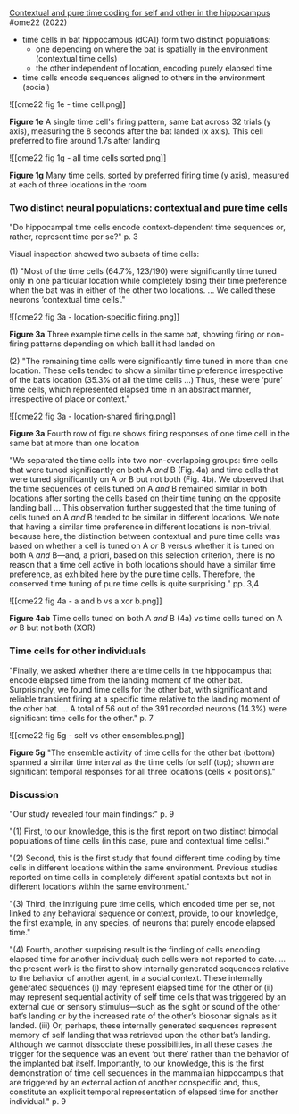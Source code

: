 [Contextual and pure time coding for self and other in the hippocampus](https://doi.org/10.1038/s41593-022-01226-y) #ome22 (2022)

- time cells in bat hippocampus (dCA1) form two distinct populations:
    - one depending on where the bat is spatially in the environment (contextual time cells)
    - the other independent of location, encoding purely elapsed time
- time cells encode sequences aligned to others in the environment (social)

![[ome22 fig 1e - time cell.png]]

**Figure 1e** A single time cell's firing pattern, same bat across 32 trials (y axis), measuring the 8 seconds after the bat landed (x axis). This cell preferred to fire around 1.7s after landing

![[ome22 fig 1g - all time cells sorted.png]]

**Figure 1g** Many time cells, sorted by preferred firing time (y axis), measured at each of three locations in the room

### Two distinct neural populations: contextual and pure time cells

"Do hippocampal time cells encode context-dependent time sequences or, rather, represent time per se?" p. 3

Visual inspection showed two subsets of time cells:

(1) "Most of the time cells (64.7%, 123/190) were significantly time tuned only in one particular location while completely losing their time preference when the bat was in either of the other two locations. ... We called these neurons ‘contextual time cells’."

![[ome22 fig 3a - location-specific firing.png]]

**Figure 3a** Three example time cells in the same bat, showing firing or non-firing patterns depending on which ball it had landed on

(2) "The remaining time cells were significantly time tuned in more than one location. These cells tended to show a similar time preference irrespective of the bat’s location (35.3% of all the time cells ...) Thus, these were ‘pure’ time cells, which represented elapsed time in an abstract manner, irrespective of place or context."

![[ome22 fig 3a - location-shared firing.png]]

**Figure 3a** Fourth row of figure shows firing responses of one time cell in the same bat at more than one location

"We separated the time cells into two non-overlapping groups: time cells that were tuned significantly on both A *and* B (Fig. 4a) and time cells that were tuned significantly on A *or* B but not both (Fig. 4b). We observed that the time sequences of cells tuned on A *and* B remained similar in both locations after sorting the cells based on their time tuning on the opposite landing ball ... This observation further suggested that the time tuning of cells tuned on A *and* B tended to be similar in different locations. We note that having a similar time preference in different locations is non-trivial, because here, the distinction between contextual and pure time cells was based on whether a cell is tuned on A *or* B versus whether it is tuned on both A *and* B—and, a priori, based on this selection criterion, there is no reason that a time cell active in both locations should have a similar time preference, as exhibited here by the pure time cells. Therefore, the conserved time tuning of pure time cells is quite surprising." pp. 3,4

![[ome22 fig 4a - a and b vs a xor b.png]]

**Figure 4ab** Time cells tuned on both A *and* B (4a) vs time cells tuned on A *or* B but not both (XOR)

### Time cells for other individuals

"Finally, we asked whether there are time cells in the hippocampus that encode elapsed time from the landing moment of the other bat. Surprisingly, we found time cells for the other bat, with significant and reliable transient firing at a specific time relative to the landing moment of the other bat. ... A total of 56 out of the 391 recorded neurons (14.3%) were significant time cells for the other." p. 7

![[ome22 fig 5g - self vs other ensembles.png]]

**Figure 5g** "The ensemble activity of time cells for the other bat (bottom) spanned a similar time interval as the time cells for self (top); shown are significant temporal responses for all three locations (cells × positions)."

### Discussion

"Our study revealed four main findings:" p. 9

"(1) First, to our knowledge, this is the first report on two distinct bimodal populations of time cells (in this case, pure and contextual time cells)."

"(2) Second, this is the first study that found different time coding by time cells in different locations within the same environment. Previous studies reported on time cells in completely different spatial contexts but not in different locations within the same environment."

"(3) Third, the intriguing pure time cells, which encoded time per se, not linked to any behavioral sequence or context, provide, to our knowledge, the first example, in any species, of neurons that purely encode elapsed time."

"(4) Fourth, another surprising result is the finding of cells encoding elapsed time for another individual; such cells were not reported to date. ... the present work is the first to show internally generated sequences relative to the behavior of another agent, in a social context. These internally generated sequences
    (i) may represent elapsed time for the other or
    (ii) may represent sequential activity of self time cells that was triggered by an external cue or sensory stimulus—such as the sight or sound of the other bat’s landing or by the increased rate of the other’s biosonar signals as it landed.
    (iii) Or, perhaps, these internally generated sequences represent memory of self landing that was retrieved upon the other bat’s landing. Although we cannot dissociate these possibilities, in all these cases the trigger for the sequence was an event ‘out there’ rather than the behavior of the implanted bat itself. Importantly, to our knowledge, this is the first demonstration of time cell sequences in the mammalian hippocampus that are triggered by an external action of another conspecific and, thus, constitute an explicit temporal representation of elapsed time for another individual." p. 9
